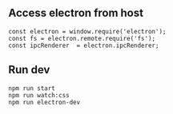 
## Access electron from host

```
const electron = window.require('electron');
const fs = electron.remote.require('fs');
const ipcRenderer  = electron.ipcRenderer;
```

## Run dev

```
npm run start
npm run watch:css
npm run electron-dev
```